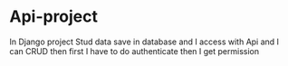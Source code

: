 # Api-project
In Django project Stud data save in database and I access with Api and I can CRUD then first I have to do authenticate then I get permission 